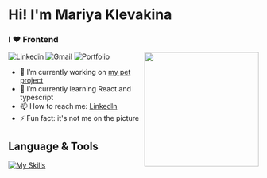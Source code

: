 # Hi! I'm Mariya Klevakina 
### I ❤️ Frontend

<img align="right" middle="top" width="230" src="https://media.giphy.com/media/v1.Y2lkPTc5MGI3NjExNzBvcWRyOHphdWZyaXdvYmowM2JudWVnOTRidDVycTA3Y3YzdTBscCZlcD12MV9pbnRlcm5hbF9naWZfYnlfaWQmY3Q9Zw/vzO0Vc8b2VBLi/giphy.gif" />

[![Linkedin](https://img.shields.io/badge/-LinkedIn-blue?style=flat&logo=Linkedin&logoColor=white)](https://www.linkedin.com/in/maria-klevakina/)
[![Gmail](https://img.shields.io/badge/-Gmail-c14438?style=flat&logo=Gmail&logoColor=white)](mailto:mariya.klevakina.ekb@gmail.com)
[![Portfolio](https://img.shields.io/badge/my-portfolio-0c8516)](https://feraverto.github.io/portfolio/)



- 🔭 I’m currently working on <a href="https://github.com/FeraVerto/menu-and-groceries">my pet project</a>
- 🌱 I’m currently learning React and typescript
- 📫 How to reach me: <a href="https://www.linkedin.com/in/maria-klevakina/">LinkedIn</a>
- ⚡ Fun fact: it's not me on the picture

## Language & Tools

[![My Skills](https://skillicons.dev/icons?i=react,redux,js,html,css,typescript,jest,npm,git,github,gitlab&perline=6)](https://skillicons.dev)
